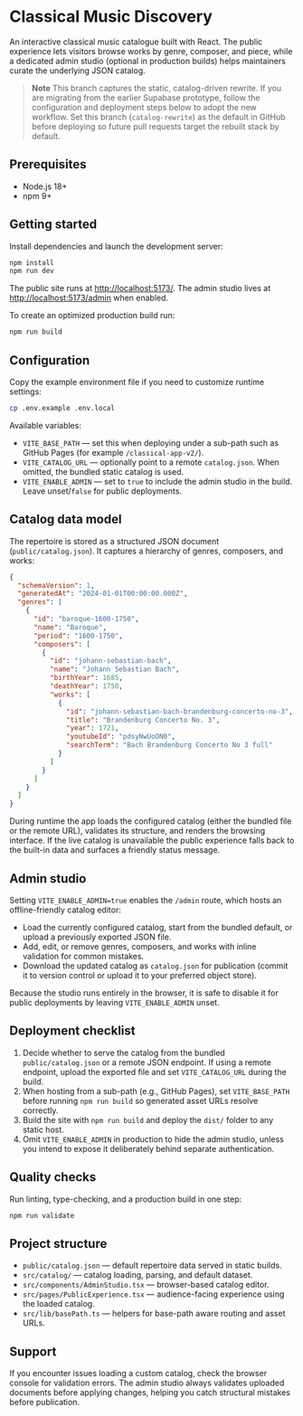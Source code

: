 # Classical Music Discovery

An interactive classical music catalogue built with React. The public experience lets visitors browse works by genre, composer,
and piece, while a dedicated admin studio (optional in production builds) helps maintainers curate the underlying JSON catalog.

> **Note**
> This branch captures the static, catalog-driven rewrite. If you are migrating from the earlier Supabase prototype, follow the
> configuration and deployment steps below to adopt the new workflow. Set this branch (`catalog-rewrite`) as the default in
> GitHub before deploying so future pull requests target the rebuilt stack by default.

## Prerequisites

- Node.js 18+
- npm 9+

## Getting started

Install dependencies and launch the development server:

```bash
npm install
npm run dev
```

The public site runs at <http://localhost:5173/>. The admin studio lives at <http://localhost:5173/admin> when enabled.

To create an optimized production build run:

```bash
npm run build
```

## Configuration

Copy the example environment file if you need to customize runtime settings:

```bash
cp .env.example .env.local
```

Available variables:

- `VITE_BASE_PATH` &mdash; set this when deploying under a sub-path such as GitHub Pages (for example `/classical-app-v2/`).
- `VITE_CATALOG_URL` &mdash; optionally point to a remote `catalog.json`. When omitted, the bundled static catalog is used.
- `VITE_ENABLE_ADMIN` &mdash; set to `true` to include the admin studio in the build. Leave unset/`false` for public deployments.

## Catalog data model

The repertoire is stored as a structured JSON document (`public/catalog.json`). It captures a hierarchy of genres, composers,
and works:

```json
{
  "schemaVersion": 1,
  "generatedAt": "2024-01-01T00:00:00.000Z",
  "genres": [
    {
      "id": "baroque-1600-1750",
      "name": "Baroque",
      "period": "1600-1750",
      "composers": [
        {
          "id": "johann-sebastian-bach",
          "name": "Johann Sebastian Bach",
          "birthYear": 1685,
          "deathYear": 1750,
          "works": [
            {
              "id": "johann-sebastian-bach-brandenburg-concerto-no-3",
              "title": "Brandenburg Concerto No. 3",
              "year": 1721,
              "youtubeId": "pdsyNwUoON0",
              "searchTerm": "Bach Brandenburg Concerto No 3 full"
            }
          ]
        }
      ]
    }
  ]
}
```

During runtime the app loads the configured catalog (either the bundled file or the remote URL), validates its structure, and
renders the browsing interface. If the live catalog is unavailable the public experience falls back to the built-in data and
surfaces a friendly status message.

## Admin studio

Setting `VITE_ENABLE_ADMIN=true` enables the `/admin` route, which hosts an offline-friendly catalog editor:

- Load the currently configured catalog, start from the bundled default, or upload a previously exported JSON file.
- Add, edit, or remove genres, composers, and works with inline validation for common mistakes.
- Download the updated catalog as `catalog.json` for publication (commit it to version control or upload it to your preferred
  object store).

Because the studio runs entirely in the browser, it is safe to disable it for public deployments by leaving
`VITE_ENABLE_ADMIN` unset.

## Deployment checklist

1. Decide whether to serve the catalog from the bundled `public/catalog.json` or a remote JSON endpoint. If using a remote
   endpoint, upload the exported file and set `VITE_CATALOG_URL` during the build.
2. When hosting from a sub-path (e.g., GitHub Pages), set `VITE_BASE_PATH` before running `npm run build` so generated asset
   URLs resolve correctly.
3. Build the site with `npm run build` and deploy the `dist/` folder to any static host.
4. Omit `VITE_ENABLE_ADMIN` in production to hide the admin studio, unless you intend to expose it deliberately behind
   separate authentication.

## Quality checks

Run linting, type-checking, and a production build in one step:

```bash
npm run validate
```

## Project structure

- `public/catalog.json` &mdash; default repertoire data served in static builds.
- `src/catalog/` &mdash; catalog loading, parsing, and default dataset.
- `src/components/AdminStudio.tsx` &mdash; browser-based catalog editor.
- `src/pages/PublicExperience.tsx` &mdash; audience-facing experience using the loaded catalog.
- `src/lib/basePath.ts` &mdash; helpers for base-path aware routing and asset URLs.

## Support

If you encounter issues loading a custom catalog, check the browser console for validation errors. The admin studio always
validates uploaded documents before applying changes, helping you catch structural mistakes before publication.
